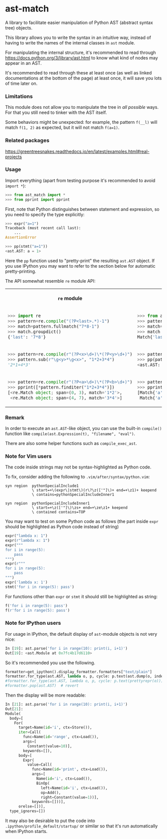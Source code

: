 # ast-match

A library to facilitate easier manipulation of Python AST (abstract syntax tree) objects.

This library allows you to write the syntax in an intuitive way, instead of having to write the names of the internal classes in `ast` module.

For manipulating the internal structure, it's recommended to read through https://docs.python.org/3/library/ast.html to know what kind of nodes may appear in an AST.

It's recommended to read through these at least once (as well as linked documentations at the bottom of the page) at least once,
it will save you lots of time later on.

### Limitations

This module does not allow you to manipulate the tree in *all possible* ways. For that you still need to tinker with the AST itself.

Some behaviors might be unexpected: for example, the pattern `f(__l)` will match `f(1, 2)` as expected, but it will not match `f(a=1)`.

### Related packages

https://greentreesnakes.readthedocs.io/en/latest/examples.html#real-projects

### Usage

Import everything (apart from testing purpose it's recommended to avoid `import *`):

```python
>>> from ast_match import *
>>> from pprint import pprint

```

First, note that Python distinguishes between statement and expression, so you need to specify the type explicitly:

```python
>>> expr("a=1")
Traceback (most recent call last):
    ...
AssertionError

>>> pp(stmt("a=1"))
<ast.AST: a = 1>

```

Here the `pp` function used to "pretty-print" the resulting `ast.AST` object. If you use IPython you may want to refer to the section below for automatic pretty-printing.

The API somewhat resemble `re` module API:

<table>
<tr>
<th>

`re` module

</th>
<th>

`ast_match` module

</th>
</tr>
<tr>
<td>

```python
>>> import re
>>> pattern=re.compile("(?P<last>.*)-1")
>>> match=pattern.fullmatch("7*8-1")
>>> match.groupdict()
{'last': '7*8'}

```

</td>
<td> 

```python
>>> from ast_match import *
>>> pattern=compile(expr("_last-1"))
>>> match=pattern.fullmatch(expr("7*8-1"))
>>> match
Match{'last': <ast.AST: 7 * 8>}

```

</td>
</tr>
<tr>
<td>

```python
>>> pattern=re.compile(r"(?P<x>\d+)\*(?P<y>\d+)")
>>> pattern.sub(r"\g<y>*\g<x>", "1*2+3*4")
'2*1+4*3'

```

</td>
<td> 

```python
>>> pattern=compile(expr("_x * _y"))
>>> pp(pattern.sub(repl(expr("_y*_x")), expr("1*2+3*4")))
<ast.AST: 2 * 1 + 4 * 3>

```

</td>
</tr>
<tr>
<td>

```python
>>> pattern=re.compile(r"(?P<a>\d+)\*(?P<b>\d+)")
>>> pprint([*pattern.finditer("1*2+3*4")])
[<re.Match object; span=(0, 3), match='1*2'>,
 <re.Match object; span=(4, 7), match='3*4'>]

```

</td>
<td> 

```python
>>> pattern=compile(expr("_a*_b"))
>>> pprint([*pattern.finditer(expr("1*2+3*4"))])
[Match{'a': <ast.AST: 1>, 'b': <ast.AST: 2>},
 Match{'a': <ast.AST: 3>, 'b': <ast.AST: 4>}]

```

</td>
</tr>
</table>


### Remark

In order to execute an `ast.AST`-like object,
you can use the built-in `compile()` function like `compile(ast.Expression(t), "filename", "eval")`.

There are also some helper functions such as `compile_exec_ast`.

### Note for Vim users

The code inside strings may not be syntax-highlighted as Python code.

To fix, consider adding the following to `.vim/after/syntax/python.vim`:

```vim
syn region  pythonSpecialInclude1
			\ start=+\(expr\|stmt\)(r\?\z(['"]\)+ end=+\z1)+ keepend
			\ contains=pythonSpecialIncludeInner1

syn region  pythonSpecialIncludeInner1
			\ start=+\z(['"]\)\zs+ end=+\ze\z1+ keepend
			\ contained contains=TOP
```

You may want to test on some Python code as follows (the part inside `expr` should be highlighted as Python code instead of string)

```python
expr("lambda x: 1")
expr(r"lambda x: 1")
expr("""
for i in range(5):
	pass
""")
expr(r"""
for i in range(5):
	pass
""")
expr('lambda x: 1')
stmt('for i in range(5): pass')
```

For functions other than `expr` or `stmt` it should still be highlighted as string:

```python
f('for i in range(5): pass')
f(r'for i in range(5): pass')
```


### Note for IPython users

For usage in IPython, the default display of `ast`-module objects is not very nice:

```python
In [19]: ast.parse('for i in range(10): print(i, i+1)')
Out[19]: <ast.Module at 0x7fc4b17d6110>
```

So it's recommended you use the following.

```python
formatter=get_ipython().display_formatter.formatters["text/plain"]
formatter.for_type(ast.AST, lambda o, p, cycle: p.text(ast.dump(o, indent=2)))
#formatter.for_type(ast.AST, lambda o, p, cycle: p.text(prettyrepr(o)))  # alternative, prettier but does not show the internal
#formatter.pop(ast.AST)  # revert
```

Then the display will be more readable:

```python
In [21]: ast.parse('for i in range(10): print(i, i+1)')
Out[21]: 
Module(
  body=[
    For(
      target=Name(id='i', ctx=Store()),
      iter=Call(
        func=Name(id='range', ctx=Load()),
        args=[
          Constant(value=10)],
        keywords=[]),
      body=[
        Expr(
          value=Call(
            func=Name(id='print', ctx=Load()),
            args=[
              Name(id='i', ctx=Load()),
              BinOp(
                left=Name(id='i', ctx=Load()),
                op=Add(),
                right=Constant(value=1))],
            keywords=[]))],
      orelse=[])],
  type_ignores=[])
```

It may also be desirable to put the code into `.ipython/profile_default/startup/` or similar so that it's run automatically when IPython starts.
